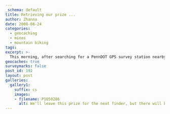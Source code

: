 ```yaml
---
_schema: default
title: Retrieving our prize ...
author: Zhanna
date: 2008-08-24
categories:
  - geocaching
  - mines
  - mountain biking  
tags:
excerpt: >- 
  This morning, after searching for a PennDOT GPS survey station nearby, we went to collect the First Finder’s prize for the "Rocks from afar" geocache. We enjoyed walking part of the old Moosic Lake Road, and we found the treasure without any trouble. 
geocaches: true
surveymarks: false
post_id: 192
layout: post
galleries:
  gallery1:
    suffix: cs
    images:
    - filename: P1050286
      alt: We'll leave this prize for the next finder, but there will be a time limit!  
---
```


